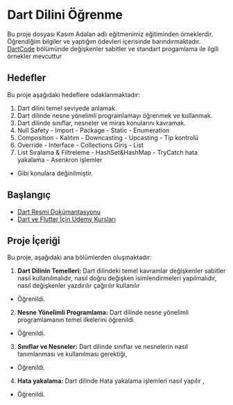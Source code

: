 # Dart Dilini Öğrenme

Bu proje dosyası Kasım Adalan adlı eğitmenimiz eğitiminden örneklerdir. Öğrendiğim bilgiler ve yaptığım ödevleri içerisinde barındırmaktadır.
[DartCode](https://github.com/kayamekin/flutter_bootcamp_kasimadalan/tree/main/lib/dartcode) bölümünde değişkenler sabitler ve standart progamlama ile ilgili örnekler mevcuttur

## Hedefler

Bu proje aşağıdaki hedeflere odaklanmaktadır:

1. Dart dilini temel seviyede anlamak.
2. Dart dilinde nesne yönelimli programlamayı öğrenmek ve kullanmak.
3. Dart dilinde sınıflar, nesneler ve miras konularını kavramak.
4. Null Safety - Import - Package - Static - Enumeration
5. Composition - Kalıtım - Downcasting - Upcasting - Tip kontrolü
6.  Override - Interface - Collections Giriş - List
7. List Sıralama & Filtreleme - HashSet&HashMap - TryCatch hata yakalama - Asenkron işlemler

* Gibi konulara değinilmiştir.

## Başlangıç
- [Dart Resmi Dokümantasyonu](https://dart.dev/guides)
- [Dart ve Flutter İçin Udemy Kursları](https://www.udemy.com/)
## Proje İçeriği
Bu proje, aşağıdaki ana bölümlerden oluşmaktadır:
1. **Dart Dilinin Temelleri:** Dart dilindeki temel kavramlar değişkenler sabitler nasıl kullanılmalıdır, nasıl doğru değişken isimlendirmeleri yapılmalıdır,
nasıl değişkenler yazdırılır çağırılır kullanılır
* Öğrenildi.
2. **Nesne Yönelimli Programlama:** Dart dilinde nesne yönelimli programlamanın temel ilkelerini öğrenildi.
* Öğrenildi.

3. **Sınıflar ve Nesneler:** Dart dilinde sınıflar ve nesnelerin nasıl tanımlanması ve kullanılması gerektiği,
* Öğrenildi.

4. **Hata yakalama:** Dart dilinde Hata yakalama işlemleri nasıl yapılır ,
* Öğrenildi.